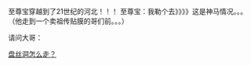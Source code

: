 至尊宝穿越到了21世纪的河北！！！
至尊宝：我勒个去》》》》这是神马情况。。。
（他走到一个卖祖传贴膜的哥们前。。。）


请问大哥：



[盘丝洞怎么走？](../sell_film/sell_film.md)